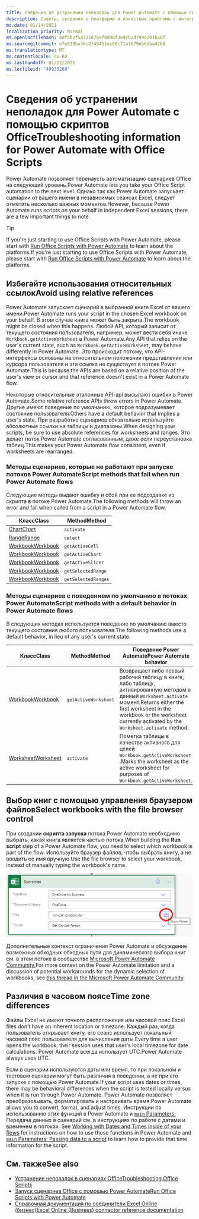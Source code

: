 ```yaml
---
title: Сведения об устранении неполадок для Power Automate с помощью скриптов Office
description: Советы, сведения о платформе и известные проблемы с интеграцией сценариев Office и Power Automate.
ms.date: 01/14/2021
localization_priority: Normal
ms.openlocfilehash: b0f5b2f542216789f0d96f309cb7d799d201ba0f
ms.sourcegitcommit: e7e019ba36c2f49451ec08c71a1679eb6dba4268
ms.translationtype: MT
ms.contentlocale: ru-RU
ms.lasthandoff: 01/22/2021
ms.locfileid: "49933268"
---
```

# <a name="troubleshooting-information-for-power-automate-with-office-scripts"></a><span data-ttu-id="59bed-103">Сведения об устранении неполадок для Power Automate с помощью скриптов Office</span><span class="sxs-lookup"><span data-stu-id="59bed-103">Troubleshooting information for Power Automate with Office Scripts</span></span>

<span data-ttu-id="59bed-104">Power Automate позволяет перенаусть автоматизацию сценариев Office на следующий уровень.</span><span class="sxs-lookup"><span data-stu-id="59bed-104">Power Automate lets you take your Office Script automation to the next level.</span></span> <span data-ttu-id="59bed-105">Однако так как Power Automate запускает сценарии от вашего имени в независимых сеансах Excel, следует отметить несколько важных моментов.</span><span class="sxs-lookup"><span data-stu-id="59bed-105">However, because Power Automate runs scripts on your behalf in independent Excel sessions, there are a few important things to note.</span></span>

> [!TIP]
> <span data-ttu-id="59bed-106">If you're just starting to use Office Scripts with Power Automate, please start with [Run Office Scripts with Power Automate](../develop/power-automate-integration.md) to learn about the platforms.</span><span class="sxs-lookup"><span data-stu-id="59bed-106">If you're just starting to use Office Scripts with Power Automate, please start with [Run Office Scripts with Power Automate](../develop/power-automate-integration.md) to learn about the platforms.</span></span>

## <a name="avoid-using-relative-references"></a><span data-ttu-id="59bed-107">Избегайте использования относительных ссылок</span><span class="sxs-lookup"><span data-stu-id="59bed-107">Avoid using relative references</span></span>

<span data-ttu-id="59bed-108">Power Automate запускает сценарий в выбранной книге Excel от вашего имени.</span><span class="sxs-lookup"><span data-stu-id="59bed-108">Power Automate runs your script in the chosen Excel workbook on your behalf.</span></span> <span data-ttu-id="59bed-109">В этом случае книга может быть закрыта.</span><span class="sxs-lookup"><span data-stu-id="59bed-109">The workbook might be closed when this happens.</span></span> <span data-ttu-id="59bed-110">Любой API, который зависит от текущего состояния пользователя, например, может вести себя иначе `Workbook.getActiveWorksheet` в Power Automate.</span><span class="sxs-lookup"><span data-stu-id="59bed-110">Any API that relies on the user's current state, such as `Workbook.getActiveWorksheet`, may behave differently in Power Automate.</span></span> <span data-ttu-id="59bed-111">Это происходит потому, что API-интерфейсы основаны на относительном положении представления или курсора пользователя и эта ссылка не существует в потоке Power Automate.</span><span class="sxs-lookup"><span data-stu-id="59bed-111">This is because the APIs are based on a relative position of the user's view or cursor and that reference doesn't exist in a Power Automate flow.</span></span>

<span data-ttu-id="59bed-112">Некоторые относительные эталонные API-api высылают ошибки в Power Automate.</span><span class="sxs-lookup"><span data-stu-id="59bed-112">Some relative reference APIs throw errors in Power Automate.</span></span> <span data-ttu-id="59bed-113">Другие имеют поведение по умолчанию, которое подразумевает состояние пользователя.</span><span class="sxs-lookup"><span data-stu-id="59bed-113">Others have a default behavior that implies a user's state.</span></span> <span data-ttu-id="59bed-114">При разработке сценариев обязательно используйте абсолютные ссылки на таблицы и диапазоны.</span><span class="sxs-lookup"><span data-stu-id="59bed-114">When designing your scripts, be sure to use absolute references for worksheets and ranges.</span></span> <span data-ttu-id="59bed-115">Это делает поток Power Automate согласованным, даже если переустановка таблиц.</span><span class="sxs-lookup"><span data-stu-id="59bed-115">This makes your Power Automate flow consistent, even if worksheets are rearranged.</span></span>

### <a name="script-methods-that-fail-when-run-power-automate-flows"></a><span data-ttu-id="59bed-116">Методы сценариев, которые не работают при запуске потоков Power Automate</span><span class="sxs-lookup"><span data-stu-id="59bed-116">Script methods that fail when run Power Automate flows</span></span>

<span data-ttu-id="59bed-117">Следующие методы выдают ошибку и сбой при ее подоздавке из скрипта в потоке Power Automate.</span><span class="sxs-lookup"><span data-stu-id="59bed-117">The following methods will throw an error and fail when called from a script in a Power Automate flow.</span></span>

| <span data-ttu-id="59bed-118">Класс</span><span class="sxs-lookup"><span data-stu-id="59bed-118">Class</span></span> | <span data-ttu-id="59bed-119">Method</span><span class="sxs-lookup"><span data-stu-id="59bed-119">Method</span></span> |
|--|--|
| [<span data-ttu-id="59bed-120">Chart</span><span class="sxs-lookup"><span data-stu-id="59bed-120">Chart</span></span>](/javascript/api/office-scripts/excelscript/excelscript.chart) | `activate` |
| [<span data-ttu-id="59bed-121">Range</span><span class="sxs-lookup"><span data-stu-id="59bed-121">Range</span></span>](/javascript/api/office-scripts/excelscript/excelscript.range) | `select` |
| [<span data-ttu-id="59bed-122">Workbook</span><span class="sxs-lookup"><span data-stu-id="59bed-122">Workbook</span></span>](/javascript/api/office-scripts/excelscript/excelscript.workbook) | `getActiveCell` |
| [<span data-ttu-id="59bed-123">Workbook</span><span class="sxs-lookup"><span data-stu-id="59bed-123">Workbook</span></span>](/javascript/api/office-scripts/excelscript/excelscript.workbook) | `getActiveChart` |
| [<span data-ttu-id="59bed-124">Workbook</span><span class="sxs-lookup"><span data-stu-id="59bed-124">Workbook</span></span>](/javascript/api/office-scripts/excelscript/excelscript.workbook) | `getActiveSlicer` |
| [<span data-ttu-id="59bed-125">Workbook</span><span class="sxs-lookup"><span data-stu-id="59bed-125">Workbook</span></span>](/javascript/api/office-scripts/excelscript/excelscript.workbook) | `getSelectedRange` |
| [<span data-ttu-id="59bed-126">Workbook</span><span class="sxs-lookup"><span data-stu-id="59bed-126">Workbook</span></span>](/javascript/api/office-scripts/excelscript/excelscript.workbook) | `getSelectedRanges` |

### <a name="script-methods-with-a-default-behavior-in-power-automate-flows"></a><span data-ttu-id="59bed-127">Методы сценариев с поведением по умолчанию в потоках Power Automate</span><span class="sxs-lookup"><span data-stu-id="59bed-127">Script methods with a default behavior in Power Automate flows</span></span>

<span data-ttu-id="59bed-128">В следующих методах используется поведение по умолчанию вместо текущего состояния любого пользователя.</span><span class="sxs-lookup"><span data-stu-id="59bed-128">The following methods use a default behavior, in lieu of any user's current state.</span></span>

| <span data-ttu-id="59bed-129">Класс</span><span class="sxs-lookup"><span data-stu-id="59bed-129">Class</span></span> | <span data-ttu-id="59bed-130">Method</span><span class="sxs-lookup"><span data-stu-id="59bed-130">Method</span></span> | <span data-ttu-id="59bed-131">Поведение Power Automate</span><span class="sxs-lookup"><span data-stu-id="59bed-131">Power Automate behavior</span></span> |
|--|--|--|
| [<span data-ttu-id="59bed-132">Workbook</span><span class="sxs-lookup"><span data-stu-id="59bed-132">Workbook</span></span>](/javascript/api/office-scripts/excelscript/excelscript.workbook) | `getActiveWorksheet` | <span data-ttu-id="59bed-133">Возвращает либо первый рабочий таблицу в книге, либо таблицу, активированную методом в данный `Worksheet.activate` момент.</span><span class="sxs-lookup"><span data-stu-id="59bed-133">Returns either the first worksheet in the workbook or the worksheet currently activated by the `Worksheet.activate` method.</span></span> |
| [<span data-ttu-id="59bed-134">Worksheet</span><span class="sxs-lookup"><span data-stu-id="59bed-134">Worksheet</span></span>](/javascript/api/office-scripts/excelscript/excelscript.worksheet) | `activate` | <span data-ttu-id="59bed-135">Пометка таблицы в качестве активного для целей `Workbook.getActiveWorksheet` .</span><span class="sxs-lookup"><span data-stu-id="59bed-135">Marks the worksheet as the active worksheet for purposes of `Workbook.getActiveWorksheet`.</span></span> |

## <a name="select-workbooks-with-the-file-browser-control"></a><span data-ttu-id="59bed-136">Выбор книг с помощью управления браузером файлов</span><span class="sxs-lookup"><span data-stu-id="59bed-136">Select workbooks with the file browser control</span></span>

<span data-ttu-id="59bed-137">При создании **скрипта запуска** потока Power Automate необходимо выбрать, какая книга является частью потока.</span><span class="sxs-lookup"><span data-stu-id="59bed-137">When building the **Run script** step of a Power Automate flow, you need to select which workbook is part of the flow.</span></span> <span data-ttu-id="59bed-138">Используйте браузер файлов, чтобы выбрать книгу, а не вводить ее имя вручную.</span><span class="sxs-lookup"><span data-stu-id="59bed-138">Use the file browser to select your workbook, instead of manually typing the workbook's name.</span></span>

![Параметр браузера файлов при создании действия "Выполнить сценарий" в Power Automate](../images/power-automate-file-browser.png)

<span data-ttu-id="59bed-140">Дополнительные контекст ограничения Power Automate и обсуждение возможных обходных обходных пути для динамического выбора книг см. в этом потоке в сообществе [Microsoft Power Automate Community.](https://powerusers.microsoft.com/t5/Power-Automate-Ideas/Allow-for-dynamic-quot-file-quot-value-for-excel-quot-get-a-row/idi-p/103091#)</span><span class="sxs-lookup"><span data-stu-id="59bed-140">For more context on the Power Automate limitation and a discussion of potential workarounds for the dynamic selection of workbooks, see [this thread in the Microsoft Power Automate Community](https://powerusers.microsoft.com/t5/Power-Automate-Ideas/Allow-for-dynamic-quot-file-quot-value-for-excel-quot-get-a-row/idi-p/103091#).</span></span>

## <a name="time-zone-differences"></a><span data-ttu-id="59bed-141">Различия в часовом поясе</span><span class="sxs-lookup"><span data-stu-id="59bed-141">Time zone differences</span></span>

<span data-ttu-id="59bed-142">Файлы Excel не имеют точного расположения или часовой пояс.</span><span class="sxs-lookup"><span data-stu-id="59bed-142">Excel files don't have an inherent location or timezone.</span></span> <span data-ttu-id="59bed-143">Каждый раз, когда пользователь открывает книгу, его сеанс использует локальный часовой пояс пользователя для вычисления даты.</span><span class="sxs-lookup"><span data-stu-id="59bed-143">Every time a user opens the workbook, their session uses that user's local timezone for date calculations.</span></span> <span data-ttu-id="59bed-144">Power Automate всегда использует UTC.</span><span class="sxs-lookup"><span data-stu-id="59bed-144">Power Automate always uses UTC.</span></span>

<span data-ttu-id="59bed-145">Если в сценарии используются даты или время, то при локальном и тестовом сценарии могут быть различия в поведении, а не при его запуске с помощью Power Automate.</span><span class="sxs-lookup"><span data-stu-id="59bed-145">If your script uses dates or times, there may be behavioral differences when the script is tested locally versus when it is run through Power Automate.</span></span> <span data-ttu-id="59bed-146">Power Automate позволяет преобразовывать, форматировать и настраивать время.</span><span class="sxs-lookup"><span data-stu-id="59bed-146">Power Automate allows you to convert, format, and adjust times.</span></span> <span data-ttu-id="59bed-147">Инструкции по использованию этих функций в Power Automate и [ `main` Parameters:](../develop/power-automate-integration.md#main-parameters-passing-data-to-a-script) Передача данных в сценарий см. в инструкциях по работе с датами и временем в потоках. [](https://flow.microsoft.com/blog/working-with-dates-and-times/)</span><span class="sxs-lookup"><span data-stu-id="59bed-147">See [Working with Dates and Times inside of your flows](https://flow.microsoft.com/blog/working-with-dates-and-times/) for instructions on how to use those functions in Power Automate and [`main` Parameters: Passing data to a script](../develop/power-automate-integration.md#main-parameters-passing-data-to-a-script) to learn how to provide that time information for the script.</span></span>

## <a name="see-also"></a><span data-ttu-id="59bed-148">См. также</span><span class="sxs-lookup"><span data-stu-id="59bed-148">See also</span></span>

- [<span data-ttu-id="59bed-149">Устранение неполадок в сценариях Office</span><span class="sxs-lookup"><span data-stu-id="59bed-149">Troubleshooting Office Scripts</span></span>](troubleshooting.md)
- [<span data-ttu-id="59bed-150">Запуск сценариев Office с помощью Power Automate</span><span class="sxs-lookup"><span data-stu-id="59bed-150">Run Office Scripts with Power Automate</span></span>](../develop/power-automate-integration.md)
- [<span data-ttu-id="59bed-151">Справочная документация по соединители Excel Online (бизнес)</span><span class="sxs-lookup"><span data-stu-id="59bed-151">Excel Online (Business) connector reference documentation</span></span>](/connectors/excelonlinebusiness/)
